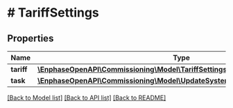 # # TariffSettings

## Properties

Name | Type | Description | Notes
------------ | ------------- | ------------- | -------------
**tariff** | [**\EnphaseOpenAPI\Commissioning\Model\TariffSettingsTariff**](TariffSettingsTariff.md) |  | [optional]
**task** | [**\EnphaseOpenAPI\Commissioning\Model\UpdateSystemTariffSettingsResponseTask**](UpdateSystemTariffSettingsResponseTask.md) |  | [optional]

[[Back to Model list]](../../README.md#models) [[Back to API list]](../../README.md#endpoints) [[Back to README]](../../README.md)
